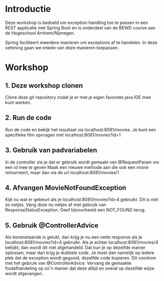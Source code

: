 # Introductie
Deze workshop is bedoeld om exception handling toe te passen in een REST applicatie met Spring Boot en is onderdeel van de BEWD course aan de Hogeschool Arnhem/Nijmegen.

Spring faciliteert meerdere manieren om exceptions af te handelen. 
In deze oefening gaan we enkele van deze manieren toepassen.

# Workshop
## 1. Deze workshop clonen
Clone deze git repository zodat je er met je eigen favoriete java IDE mee kunt werken.

## 2. Run de code
Run de code en bekijk het resultaat via localhost:8081/movies.
Je kunt een specifieke film opvragen met localhost:8081/movies?id=1

## 3. Gebruik van padvariabelen
In de controller zie je dat er gebruik wordt gemaakt van @RequestParam om een id mee te geven
Maak een nieuwe methode aan die ook een movie retourneert, maar dan via de url localhost:8081/movies/1

## 4. Afvangen MovieNotFoundException
Kijk nu wat er gebeurt als je localhost:8081/movies?id=4 gebruikt.
Dit is niet zo netjes. Vang deze nu netjes af met gebruik van ResponseStatusException.
Geef bijvoorbeeld een NOT_FOUND terug.

## 5. Gebruik @ControllerAdvice
Als bovenstaande is gelukt, dan krijg je nu een nette response als je localhost:8081/movies?id=4 gebruikt.
Als je echter localhost:8081/movies/4 bekijkt, dan wordt dit niet afgehandeld.
Dat kun je op dezelfde manier oplossen, maar dan krijg je dubbele code. 
Je moet dan namelijk op iedere plek dat de exception wordt gegooid, dezelfde code kopieren.
Dit voorkom met het gebruik van @ControllerAdvice.
Vervang de gemaakte foutafhandeling op zo'n manier dat deze altijd en overal op dezelfde wijze wordt afgevangen.


